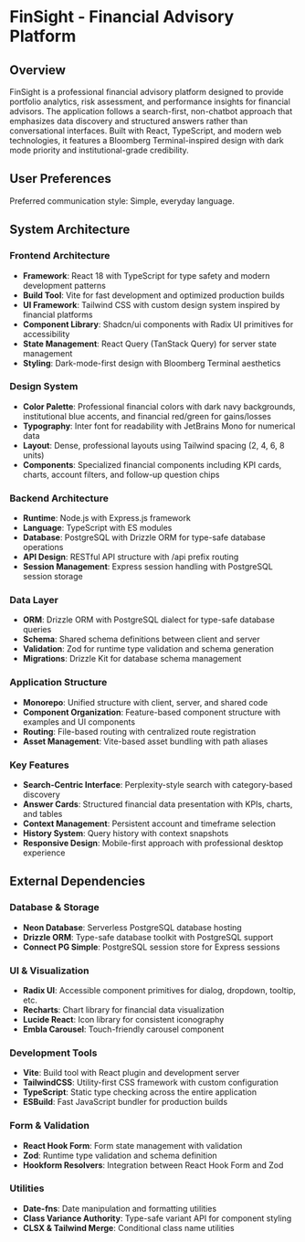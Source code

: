 # FinSight - Financial Advisory Platform

## Overview

FinSight is a professional financial advisory platform designed to provide portfolio analytics, risk assessment, and performance insights for financial advisors. The application follows a search-first, non-chatbot approach that emphasizes data discovery and structured answers rather than conversational interfaces. Built with React, TypeScript, and modern web technologies, it features a Bloomberg Terminal-inspired design with dark mode priority and institutional-grade credibility.

## User Preferences

Preferred communication style: Simple, everyday language.

## System Architecture

### Frontend Architecture
- **Framework**: React 18 with TypeScript for type safety and modern development patterns
- **Build Tool**: Vite for fast development and optimized production builds
- **UI Framework**: Tailwind CSS with custom design system inspired by financial platforms
- **Component Library**: Shadcn/ui components with Radix UI primitives for accessibility
- **State Management**: React Query (TanStack Query) for server state management
- **Styling**: Dark-mode-first design with Bloomberg Terminal aesthetics

### Design System
- **Color Palette**: Professional financial colors with dark navy backgrounds, institutional blue accents, and financial red/green for gains/losses
- **Typography**: Inter font for readability with JetBrains Mono for numerical data
- **Layout**: Dense, professional layouts using Tailwind spacing (2, 4, 6, 8 units)
- **Components**: Specialized financial components including KPI cards, charts, account filters, and follow-up question chips

### Backend Architecture
- **Runtime**: Node.js with Express.js framework
- **Language**: TypeScript with ES modules
- **Database**: PostgreSQL with Drizzle ORM for type-safe database operations
- **API Design**: RESTful API structure with /api prefix routing
- **Session Management**: Express session handling with PostgreSQL session storage

### Data Layer
- **ORM**: Drizzle ORM with PostgreSQL dialect for type-safe database queries
- **Schema**: Shared schema definitions between client and server
- **Validation**: Zod for runtime type validation and schema generation
- **Migrations**: Drizzle Kit for database schema management

### Application Structure
- **Monorepo**: Unified structure with client, server, and shared code
- **Component Organization**: Feature-based component structure with examples and UI components
- **Routing**: File-based routing with centralized route registration
- **Asset Management**: Vite-based asset bundling with path aliases

### Key Features
- **Search-Centric Interface**: Perplexity-style search with category-based discovery
- **Answer Cards**: Structured financial data presentation with KPIs, charts, and tables
- **Context Management**: Persistent account and timeframe selection
- **History System**: Query history with context snapshots
- **Responsive Design**: Mobile-first approach with professional desktop experience

## External Dependencies

### Database & Storage
- **Neon Database**: Serverless PostgreSQL database hosting
- **Drizzle ORM**: Type-safe database toolkit with PostgreSQL support
- **Connect PG Simple**: PostgreSQL session store for Express sessions

### UI & Visualization
- **Radix UI**: Accessible component primitives for dialog, dropdown, tooltip, etc.
- **Recharts**: Chart library for financial data visualization
- **Lucide React**: Icon library for consistent iconography
- **Embla Carousel**: Touch-friendly carousel component

### Development Tools
- **Vite**: Build tool with React plugin and development server
- **TailwindCSS**: Utility-first CSS framework with custom configuration
- **TypeScript**: Static type checking across the entire application
- **ESBuild**: Fast JavaScript bundler for production builds

### Form & Validation
- **React Hook Form**: Form state management with validation
- **Zod**: Runtime type validation and schema definition
- **Hookform Resolvers**: Integration between React Hook Form and Zod

### Utilities
- **Date-fns**: Date manipulation and formatting utilities
- **Class Variance Authority**: Type-safe variant API for component styling
- **CLSX & Tailwind Merge**: Conditional class name utilities